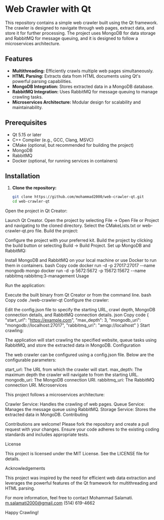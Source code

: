 # Web Crawler with Qt

This repository contains a simple web crawler built using the Qt framework. The crawler is designed to navigate through web pages, extract data, and store it for further processing. The project uses MongoDB for data storage and RabbitMQ for message queuing, and it is designed to follow a microservices architecture.

## Features

- **Multithreading:** Efficiently crawls multiple web pages simultaneously.
- **HTML Parsing:** Extracts data from HTML documents using Qt's powerful parsing capabilities.
- **MongoDB Integration:** Stores extracted data in a MongoDB database.
- **RabbitMQ Integration:** Uses RabbitMQ for message queuing to manage crawling tasks.
- **Microservices Architecture:** Modular design for scalability and maintainability.

## Prerequisites

- Qt 5.15 or later
- C++ Compiler (e.g., GCC, Clang, MSVC)
- CMake (optional, but recommended for building the project)
- MongoDB
- RabbitMQ
- Docker (optional, for running services in containers)

## Installation

1. **Clone the repository:**

   ```bash
   git clone https://github.com/mohammad2000/web-crawler-qt.git
   cd web-crawler-qt
Open the project in Qt Creator:

Launch Qt Creator.
Open the project by selecting File -> Open File or Project and navigating to the cloned directory.
Select the CMakeLists.txt or web-crawler-qt.pro file.
Build the project:

Configure the project with your preferred kit.
Build the project by clicking the build button or selecting Build -> Build Project.
Set up MongoDB and RabbitMQ:

Install MongoDB and RabbitMQ on your local machine or use Docker to run them in containers.
bash
Copy code
docker run -d -p 27017:27017 --name mongodb mongo
docker run -d -p 5672:5672 -p 15672:15672 --name rabbitmq rabbitmq:3-management
Usage

Run the application:

Execute the built binary from Qt Creator or from the command line.
bash
Copy code
./web-crawler-qt
Configure the crawler:

Edit the config.json file to specify the starting URL, crawl depth, MongoDB connection details, and RabbitMQ connection details.
json
Copy code
{
  "start_url": "https://example.com",
  "max_depth": 3,
  "mongodb_uri": "mongodb://localhost:27017",
  "rabbitmq_uri": "amqp://localhost"
}
Start crawling:

The application will start crawling the specified website, queue tasks using RabbitMQ, and store the extracted data in MongoDB.
Configuration

The web crawler can be configured using a config.json file. Below are the configurable parameters:

start_url: The URL from which the crawler will start.
max_depth: The maximum depth the crawler will navigate to from the starting URL.
mongodb_uri: The MongoDB connection URI.
rabbitmq_uri: The RabbitMQ connection URI.
Microservices

This project follows a microservices architecture:

Crawler Service: Handles the crawling of web pages.
Queue Service: Manages the message queue using RabbitMQ.
Storage Service: Stores the extracted data in MongoDB.
Contributing

Contributions are welcome! Please fork the repository and create a pull request with your changes. Ensure your code adheres to the existing coding standards and includes appropriate tests.

License

This project is licensed under the MIT License. See the LICENSE file for details.

Acknowledgements

This project was inspired by the need for efficient web data extraction and leverages the powerful features of the Qt framework for multithreading and HTML parsing.

For more information, feel free to contact Mohammad Salamati.
m.salamati2000@gmail.com
(514) 619-4662

Happy Crawling!


